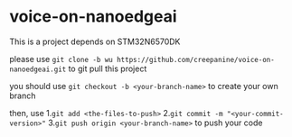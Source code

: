 # voice-on-nanoedgeai

This is a project depends on STM32N6570DK

please use `git clone -b wu https://github.com/creepanine/voice-on-nanoedgeai.git` to git pull this project

you should use `git checkout -b <your-branch-name>` to create your own branch

then, use 1.`git add <the-files-to-push>` 2.`git commit -m "<your-commit-version>"` 3.`git push origin <your-branch-name>` to push your code
